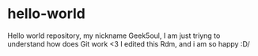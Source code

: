 # hello-world
Hello world repository, my nickname Geek5oul,
I am just triyng to understand how does Git work <3 
I edited this Rdm, and i am so happy :D/

